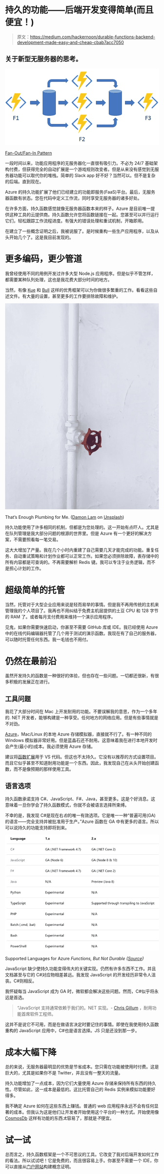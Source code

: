 # 持久的功能——后端开发变得简单(而且便宜！)

> 原文：<https://medium.com/hackernoon/durable-functions-backend-development-made-easy-and-cheap-cbab7acc7050>

## 关于新型无服务器的思考。

![](img/e0ed9043f0cb09b4a501cdae158389d2.png)

[Fan-Out/Fan-In Pattern](https://docs.microsoft.com/en-us/azure/azure-functions/durable-functions-overview#pattern-2-fan-outfan-in)

一段时间以来，功能应用程序的无服务器化一直很有吸引力。不必为 24/7 基础架构付费，但获得完全的自动扩展是一个游戏规则改变者。但是从来没有感觉到无服务器功能可以取代你的堆栈。简单的 Slack app 好不好？当然可以。但不是复杂的后端。直到现在。

Azure 的持久功能扩展了他们已经建立的功能即服务(FaaS)平台。最后，无服务器函数有状态。您在代码中定义工作流，同时享受无服务器的诸多好处。

在许多方面，持久函数感觉就像无服务器函数本来的样子。Azure 是目前唯一提供这种工具的云提供商。持久函数允许您将函数链接在一起。您甚至可以并行运行它们，轻松跟踪工作流程进度。有强大的错误处理和重试机制，开箱即用。

在建立了一些概念证明之后，我被说服了。是时候重构一些生产应用程序，以及从头开始几个了。这是我目前发现的。

# 更多编码，更少管道

我曾经使用不同的用例开发过许多大型 Node.js 应用程序。但是似乎不管怎样，都需要某种队列处理，这也是我花费大部分时间的地方。

当然，有像 [Kue](https://github.com/Automattic/kue) 和 [Bull](https://github.com/OptimalBits/bull) 这样的优秀框架可以为你做很多繁重的工作。看看这些自述文件。有大量的设置，甚至更多的工作要排除故障和维护。

![](img/2fd3b2df7ea8871cfc15aeb41abfddb4.png)

That’s Enough Plumbing for Me. ([Damon Lam](https://unsplash.com/photos/Md9UK7frBv0?utm_source=unsplash&utm_medium=referral&utm_content=creditCopyText) on [Unsplash](https://unsplash.com/search/photos/plumbing?utm_source=unsplash&utm_medium=referral&utm_content=creditCopyText))

持久功能使用了许多相同的机制，但都是为您处理的。这一开始有点吓人。尤其是在队列管理是我大部分问题的根源的世界里。但是 Azure 有一个更好的解决方案，不需要照看每一笔交易。

这大大增加了产量。我在几个小时内重建了自己需要几天才能完成的功能。重复任务、自动重试策略和计划作业都可以正常工作。如果您必须排除故障，表存储中的所有内容都是可查询的。不再需要解析 Redis 键。我可以专注于业务逻辑，而不是担心计划的工作。

# 超级简单的托管

当然，托管对于大型企业应用来说是轻而易举的事情。但是我不再用传统的主机来管理我的个人项目了。我再也不用纠结于免费主机层提供的土豆 CPU 和 128 字节的 RAM 了。或者每月支付费用来维持一个演示应用程序。

见鬼，如果你需要快速启动，你甚至不需要 GitHub 库或 IDE。我已经使用 Azure 中的在线代码编辑器托管了几个用于测试的演示函数。我现在有了自己的服务器，可以随时托管任何东西。我一毛钱也不用付。

# 仍然在最前沿

虽然开发持久的函数是一种很好的体验，但也存在一些问题。一切都还很新，有很多积极的发展正在进行。

## 工具问题

我花了大部分时间在 Mac 上开发耐用的功能。不要误解我的意思，作为一个多年的. NET 开发者，能够构建是一种享受。任何地方的网络应用。但是有些事情就是不对劲。

[Azure](https://github.com/azure/azurite)，Mac/Linux 的本地 Azure 存储模拟器，直接就不行了。有一种不同的 Windows 模拟器非常好用。但是蓝晶石还不耐用。这意味着我在进行本地开发时会产生(最小的)成本。我必须使用 Azure 存储。

建议将[函数扩展](https://marketplace.visualstudio.com/items?itemName=ms-azuretools.vscode-azurefunctions)用于 VS 代码。但这也不太持久。它没有以推荐的方式设置项目。而且它似乎甚至不知道耐用功能是一个东西。因此，我发现自己在从头开始创建函数，而不是像预期的那样使用工具。

## 语言选项

持久函数承诺支持 C#、JavaScript、F#、Java，甚至更多。这是个好消息。这意味着一旦你学会了持久函数模式，你就不会被语言选择所束缚。

不幸的是，我发现 C#是现在右*右*的唯一有效选项。它是唯一一种“普遍可用(GA)的语言——完全支持并被批准用于生产。”Azure 函数在 GA 中有更多的语言。所以可以说持久的功能支持即将到来。

![](img/4dade5bd6f57a23c4b84342f34f4dc86.png)

Supported Languages for Azure *Functions, But Not Durable (*[*Source*](https://docs.microsoft.com/en-us/azure/azure-functions/supported-languages#languages-in-runtime-1x-and-2x)*)*

JavaScript 缺少使持久功能变得伟大的关键实现。仍然有许多东西不工作。并且文档甚至与它的 C#对应物相差甚远。我发现 JavaScript 的开发经历非常令人沮丧。C#则相反。

我怀疑每当 JavaScript 成为 GA 时，微软都会解决这些问题。然而，C#似乎将永远是首选。

> “JavaScript 支持通常依赖于我们的。NET 实现。- [Chris Gillum](https://github.com/MicrosoftDocs/azure-docs/issues/16118#issuecomment-427900886) ，耐用功能首席软件工程师。

这并不是说它不可用，而是在做语言决定时要记住的事情。即使在我使用持久函数重构的 JavaScript 应用中，C#也是语言选择。JS 只是还没到那一步。

# 成本大幅下降

总的来说，无服务器最明显的优势是节省成本。您只需在功能被使用时付费。这是巨大的，尤其是如果你不是 Twitter，并且没有一整天的流量。

持久功能增加了一点成本，因为它们大量使用 Azure 存储来保持所有东西的持久性。尽管如此，这一成本是最低的。这比托管自己的 Redis 实例来模拟功能要好得多。

我不确定 Azure 如何在这些东西上赚钱。普通的 web 应用程序永远不会有任何显著的成本。但我认为这是他们让开发者开始使用这个平台的一种方式。开始使用像 [CosmosDb](https://docs.microsoft.com/en-us/azure/azure-functions/functions-bindings-cosmosdb-v2) 这样有功能的东西*太*容易了，那就是*不*便宜。

# 试一试

总而言之，持久函数框架是一个不可思议的工具。它改变了我对后端开发如何工作的看法。所以试试吧！它是免费的，而且很容易上手。你甚至不需要一个 IDE，你可以直接从[门户网站](https://azure.microsoft.com/en-us/services/functions/)构建概念证明。